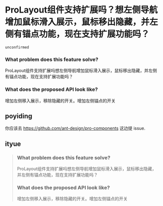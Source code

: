 # ProLayout组件支持扩展吗？想左侧导航增加鼠标滑入展示，鼠标移出隐藏，并左侧有锚点功能，现在支持扩展功能吗？

`unconfirmed`

### What problem does this feature solve?

ProLayout组件支持扩展吗想左侧导航增加鼠标滑入展示，鼠标移出隐藏，并左侧有锚点功能，现在支持扩展功能吗？

### What does the proposed API look like?

增加左侧移入展示，移除隐藏的开关。增加左侧锚点的开关

<!-- generated by ant-design-issue-helper. DO NOT REMOVE -->

## poyiding

你应该去 https://github.com/ant-design/pro-components 这边提 issue.

## ityue

> ### What problem does this feature solve?
>
> ProLayout组件支持扩展吗想左侧导航增加鼠标滑入展示，鼠标移出隐藏，并左侧有锚点功能，现在支持扩展功能吗？
>
> ### What does the proposed API look like?
>
> 增加左侧移入展示，移除隐藏的开关。增加左侧锚点的开关
